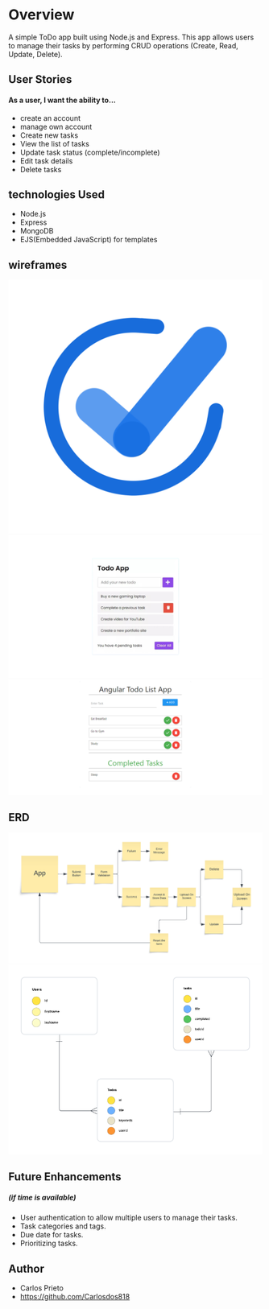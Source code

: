 # Overview

A simple ToDo app built using Node.js and Express. This app allows users to manage their tasks by performing CRUD operations (Create, Read, Update, Delete).

## User Stories
#### As a user, I want the ability to...

- create an account
- manage own account
- Create new tasks
- View the list of tasks
- Update task status (complete/incomplete)
- Edit task details
- Delete tasks





## technologies Used
- Node.js
- Express
- MongoDB
- EJS(Embedded JavaScript) for templates


## wireframes
![layout wireframe](images/logo1.png)
![layout wireframe](images/wireframe1.png)
![layout wireframe](images/wireframe2.png)

## ERD
![layout wireframe](images/todo-app.png)
![layout wireframe](images/ERD-todo-app.png)

## Future Enhancements 
##### (if time is available)
- User authentication to allow multiple users to manage their tasks.
- Task categories and tags.
- Due date for tasks.
- Prioritizing tasks.


## Author 
- Carlos Prieto
- https://github.com/Carlosdos818